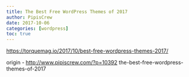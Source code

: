 ```yaml
---
title: The Best Free WordPress Themes of 2017
author: PipisCrew
date: 2017-10-06
categories: [wordpress]
toc: true
---
```


https://torquemag.io/2017/10/best-free-wordpress-themes-2017/

origin - http://www.pipiscrew.com/?p=10392 the-best-free-wordpress-themes-of-2017
